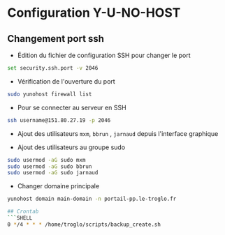 # Configuration Y-U-NO-HOST

## Changement port ssh

- Édition du fichier de configuration SSH pour changer le port

```bash
set security.ssh.port -v 2046
```

- Vérification de l'ouverture du port
```bash
sudo yunohost firewall list
```

- Pour se connecter au serveur en SSH
```bash
ssh username@151.80.27.19 -p 2046
```

- Ajout des utilisateurs `mxm`, `bbrun` , `jarnaud` depuis l'interface graphique

- Ajout des utilisateurs au groupe sudo 
```bash
sudo usermod -aG sudo mxm
sudo usermod -aG sudo bbrun
sudo usermod -aG sudo jarnaud
```

- Changer domaine principale
```bash
yunohost domain main-domain -n portail-pp.le-troglo.fr

## Crontab
```SHELL
0 */4 * * * /home/troglo/scripts/backup_create.sh
```
